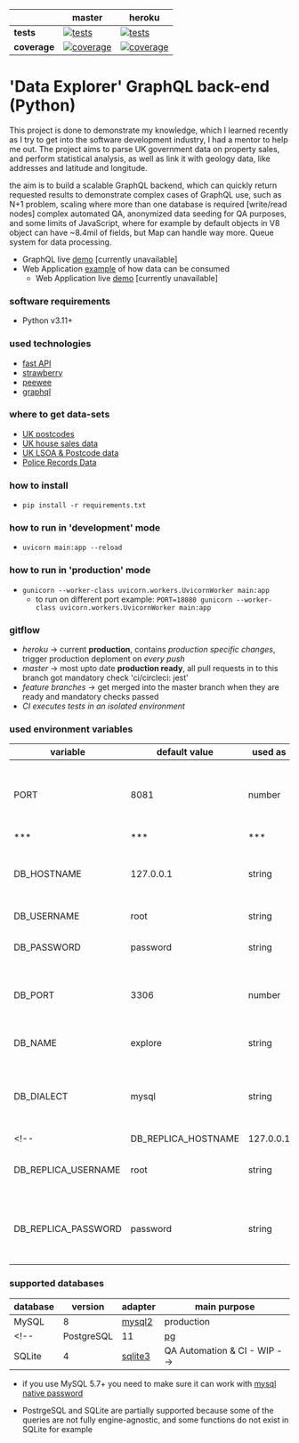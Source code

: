 [ci.tests-master-badge]: https://circleci.com/gh/anna-liepina/explore-sa-python/tree/master.svg?style=svg
[ci.tests-master]: https://circleci.com/gh/anna-liepina/explore-sa-python/tree/master
[ci.coverage-master-badge]: https://codecov.io/gh/anna-liepina/explore-sa-python/branch/master/graph/badge.svg
[ci.coverage-master]: https://codecov.io/gh/anna-liepina/explore-sa-python/branch/master

[ci.tests-heroku-badge]: https://circleci.com/gh/anna-liepina/explore-sa-python/tree/heroku.svg?style=svg
[ci.tests-heroku]: https://circleci.com/gh/anna-liepina/explore-sa-python/tree/heroku
[ci.coverage-heroku-badge]: https://codecov.io/gh/anna-liepina/explore-sa-python/branch/heroku/graph/badge.svg
[ci.coverage-heroku]: https://codecov.io/gh/anna-liepina/explore-sa-python/branch/heroku

|               | master                                                        | heroku
| ---           | ---                                                           | ---
| __tests__     | [![tests][ci.tests-master-badge]][ci.tests-master]            | [![tests][ci.tests-heroku-badge]][ci.tests-heroku]
| __coverage__  | [![coverage][ci.coverage-master-badge]][ci.coverage-master]   | [![coverage][ci.coverage-heroku-badge]][ci.coverage-heroku]

# 'Data Explorer' GraphQL back-end (Python)

This project is done to demonstrate my knowledge, which I learned recently as I try to get into the software development industry, I had a mentor to help me out.
The project aims to parse UK government data on property sales, and perform statistical analysis, as well as link it with geology data, like addresses and latitude and longitude.

the aim is to build a scalable GraphQL backend, which can quickly return requested results
to demonstrate complex cases of GraphQL use, such as N+1 problem, scaling where more than one database is required [write/read nodes]
complex automated QA, anonymized data seeding for QA purposes, and some limits of JavaScript, where for example by default objects in V8 object can have ~8.4mil of fields, but Map can handle way more. Queue system for data processing.

* GraphQL live [demo](https://strawberry.exploreme.co.uk/graphql) [currently unavailable]
* Web Application [example](https://github.com/anna-liepina/explore-cwa-react) of how data can be consumed
  * Web Application live [demo](https://mirror.exploreme.co.uk/) [currently unavailable]

### software requirements

* Python v3.11+

<!-- if you're using `make` commands, __[docker](https://docs.docker.com/install/)__ and __[docker-compose](https://docs.docker.com/compose/install/)__ are required, and local __[node.js](https://nodejs.org/)__ with __[npm](https://www.npmjs.com/)__ are optional
* [node.js](https://nodejs.org/) v18+
* [npm](https://www.npmjs.com/) v5+ or [yarn](https://yarnpkg.com/)
* __optional__ [makefile](https://en.wikipedia.org/wiki/Makefile) comes out of the box in *unix* enviroments
* __optional__ [docker](https://www.docker.com/) v18.09+
* __optional__ [sqlite3](https://www.sqlite.org/index.html) v3+ *for 'integration' tests only* -->

### used technologies

* [fast API](https://fastapi.tiangolo.com/)
* [strawberry](https://strawberry.rocks/)
* [peewee](https://docs.peewee-orm.com/)
* [graphql](https://graphql.org/)

<!-- ### used services

* [circle ci](https://circleci.com/dashboard) - WIP
* [codecov](https://codecov.io/) - WIP
* [code climate](https://codeclimate.com/) - WIP
* [snyk](https://snyk.io/) - WIP -->

### where to get data-sets
 * [UK postcodes](https://www.getthedata.com/open-postcode-geo)
 * [UK house sales data](https://www.gov.uk/government/statistical-data-sets/price-paid-data-downloads)
 * [UK LSOA & Postcode data](https://geoportal.statistics.gov.uk/datasets/ons::postcode-to-output-area-to-lower-layer-super-output-area-to-middle-layer-super-output-area-to-local-authority-district-november-2018-lookup-in-the-uk-2/about)
 * [Police Records Data](https://data.police.uk/data/archive/)

### how to install

* `pip install -r requirements.txt`
<!-- * with `make` commands no steps additional are required, otherwise you need to execute `$ npm i` -->

<!-- ### how to run tests  - WIP

* `$ make test` or `$ npm test`
  * __optional__ [ 'jest' CLI params](https://facebook.github.io/jest/docs/en/cli.html), examples:
    * to collect coverage, example: `$ npm test -- --coverage`, report will be located in __./coverage__ directory
    * to execute tests __only__ in a specific file, for example: `$ npm test src/graphql/user.test.js` -->

<!-- ### how to set up a database  - WIP

* database configuration is located in the file __src/orm-config.js__
* to get database schema up to date: `$ npm run sql db:migrate`, you can also create a database via ORM `npm run sql db:create`
* to seed the database with 'test' data: `$ npm run sql db:seed:all` -->

### how to run in 'development' mode

* `uvicorn main:app --reload`
<!-- * `$ make` or `$ npm start` -->

### how to run in 'production' mode

* `gunicorn --worker-class uvicorn.workers.UvicornWorker main:app`
  * to run on different port example: `PORT=18080 gunicorn --worker-class uvicorn.workers.UvicornWorker main:app`
<!-- * `$ make serve`, there is no *npm* equivalent
* if you __only__ need to generate static assets
  * `$ make build` or `$ npm run build` - generated assets will be located in __./build__ directory -->

<!-- ### how to run containers with different variables using 'make' - WIP

* `make PORT=18081` -->

### gitflow

* *heroku* -> current __production__, contains *production specific changes*, trigger production deploment on *every push*
* *master* -> most upto date __production ready__, all pull requests in to this branch got mandatory check 'ci/circleci: jest'
* *feature branches* -> get merged into the master branch when they are ready and mandatory checks passed
* *CI executes tests in an isolated environment*

### used environment variables

| variable            | default value | used as   | purpose
| ---                 | ---           | ---       | ---
| PORT                | 8081          | number    | port on which application will be made available
| ***                 | ***           | ***       | 
| DB_HOSTNAME         | 127.0.0.1     | string    | host on which database can be reached
| DB_USERNAME         | root          | string    | database user
| DB_PASSWORD         | password      | string    | database user's password
| DB_PORT             | 3306          | number    | port on which database can be reached
| DB_NAME             | explore       | string    | database [schema] name
| DB_DIALECT          | mysql         | string    | database's dialect: one of mysql / sqlite / postgres
<!-- | DB_REPLICA_HOSTNAME | 127.0.0.1     | string    | database replica's host for read-only
| DB_REPLICA_USERNAME | root          | string    | database replica's user for read-only
| DB_REPLICA_PASSWORD | password      | string    | database replica's user's password for read-only -->
<!--
| SSL_KEY             |               | string    | absolute path to the SSL key, example: `/home/ubuntu/private.key`
| SSL_CERT            |               | string    | absolute path to the SSL certificate, example: `/home/ubuntu/certificate.crt`
| ***                 | ***           | ***       | if replica's config specified then non-replica connections are used only writes -->

### supported databases

| database      | version   | adapter                                           | main purpose
| ---           | ---       | ---                                               | ---
| MySQL         | 8         | [mysql2](https://pypi.org/project/pymysql/)       | production
<!-- | PostgreSQL    | 11        | [pg](https://www.npmjs.com/package/pg)            | production - WIP
| SQLite        | 4         | [sqlite3](https://www.npmjs.com/package/sqlite3)  | QA Automation & CI - WIP -->

* if you use MySQL 5.7+ you need to make sure it can work with [mysql native password](https://medium.com/@crmcmullen/how-to-run-mysql-8-0-with-native-password-authentication-502de5bac661)

* PostrgeSQL and SQLite are partially supported because some of the queries are not fully engine-agnostic, and some functions do not exist in SQLite for example
